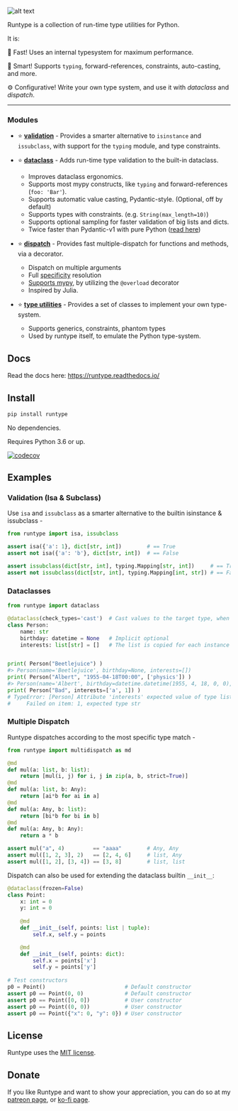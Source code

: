 ![alt text](logo.png "Logo")


Runtype is a collection of run-time type utilities for Python.

It is:

:runner: Fast! Uses an internal typesystem for maximum performance.

:brain: Smart! Supports `typing`, forward-references, constraints, auto-casting, and more.

:gear: Configurative! Write your own type system, and use it with *dataclass* and *dispatch*.

------

### Modules

- :star: [**validation**](https://runtype.readthedocs.io/en/latest/validation.html) - Provides a smarter alternative to `isinstance` and `issubclass`, with support for the `typing` module, and type constraints.

- :star: [**dataclass**](https://runtype.readthedocs.io/en/latest/dataclass.html) - Adds run-time type validation to the built-in dataclass.

    - Improves dataclass ergonomics.
    - Supports most mypy constructs, like `typing` and forward-references (`foo: 'Bar'`).
    - Supports automatic value casting, Pydantic-style. (Optional, off by default)
    - Supports types with constraints. (e.g. `String(max_length=10)`)
    - Supports optional sampling for faster validation of big lists and dicts.
    - Twice faster than Pydantic-v1 with pure Python ([read here](https://runtype.readthedocs.io/en/latest/dataclass.html#compared-to-pydantic))

- :star: [**dispatch**](https://runtype.readthedocs.io/en/latest/dispatch.html) - Provides fast multiple-dispatch for functions and methods, via a decorator.

    - Dispatch on multiple arguments
    - Full [specificity](https://runtype.readthedocs.io/en/latest/dispatch.html#specificity) resolution
    - [Supports mypy](https://runtype.readthedocs.io/en/latest/dispatch.html#mypy-support), by utilizing the `@overload` decorator
    - Inspired by Julia.

- :star: [**type utilities**](https://runtype.readthedocs.io/en/latest/types.html) - Provides a set of classes to implement your own type-system.

    - Supports generics, constraints, phantom types
    - Used by runtype itself, to emulate the Python type-system.
 

## Docs

Read the docs here: https://runtype.readthedocs.io/

## Install

```bash
pip install runtype
```

No dependencies.

Requires Python 3.6 or up.

[![codecov](https://codecov.io/gh/erezsh/runtype/branch/master/graph/badge.svg)](https://codecov.io/gh/erezsh/runtype)

## Examples

### Validation (Isa & Subclass)

Use `isa` and `issubclass` as a smarter alternative to the builtin isinstance & issubclass -

```python
from runtype import isa, issubclass

assert isa({'a': 1}, dict[str, int])        # == True
assert not isa({'a': 'b'}, dict[str, int])  # == False

assert issubclass(dict[str, int], typing.Mapping[str, int])     # == True
assert not issubclass(dict[str, int], typing.Mapping[int, str]) # == False
```

### Dataclasses

```python
from runtype import dataclass

@dataclass(check_types='cast')  # Cast values to the target type, when applicable
class Person:
    name: str
    birthday: datetime = None   # Implicit optional
    interests: list[str] = []   # The list is copied for each instance


print( Person("Beetlejuice") )
#> Person(name='Beetlejuice', birthday=None, interests=[])
print( Person("Albert", "1955-04-18T00:00", ['physics']) )
#> Person(name='Albert', birthday=datetime.datetime(1955, 4, 18, 0, 0), interests=['physics'])
print( Person("Bad", interests=['a', 1]) )
# TypeError: [Person] Attribute 'interests' expected value of type list[str]. Instead got ['a', 1]
#     Failed on item: 1, expected type str
```

### Multiple Dispatch

Runtype dispatches according to the most specific type match -

```python
from runtype import multidispatch as md

@md
def mul(a: list, b: list):
    return [mul(i, j) for i, j in zip(a, b, strict=True)]
@md
def mul(a: list, b: Any):
    return [ai*b for ai in a]
@md
def mul(a: Any, b: list):
    return [bi*b for bi in b]
@md
def mul(a: Any, b: Any):
    return a * b

assert mul("a", 4)         == "aaaa"        # Any, Any
assert mul([1, 2, 3], 2)   == [2, 4, 6]     # list, Any
assert mul([1, 2], [3, 4]) == [3, 8]        # list, list

```

Dispatch can also be used for extending the dataclass builtin `__init__`:

```python
@dataclass(frozen=False)
class Point:
    x: int = 0
    y: int = 0
    
    @md
    def __init__(self, points: list | tuple):
        self.x, self.y = points

    @md
    def __init__(self, points: dict):
        self.x = points['x']
        self.y = points['y']
    
# Test constructors
p0 = Point()                         # Default constructor
assert p0 == Point(0, 0)             # Default constructor
assert p0 == Point([0, 0])           # User constructor
assert p0 == Point((0, 0))           # User constructor
assert p0 == Point({"x": 0, "y": 0}) # User constructor
```


## License

Runtype uses the [MIT license](LICENSE).

## Donate

If you like Runtype and want to show your appreciation, you can do so at my [patreon page](https://www.patreon.com/erezsh), or [ko-fi page](https://ko-fi.com/erezsh).
